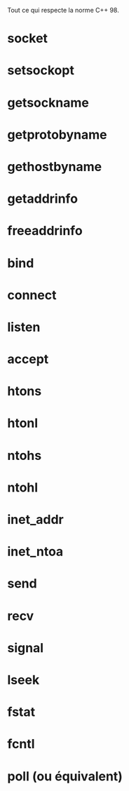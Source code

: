Tout ce qui respecte la norme C++ 98.

# socket



# setsockopt

# getsockname

# getprotobyname

# gethostbyname

# getaddrinfo

# freeaddrinfo

# bind

# connect

# listen

# accept

# htons

# htonl

# ntohs

# ntohl

# inet_addr

# inet_ntoa

# send

# recv

# signal

# lseek

# fstat

# fcntl

# poll (ou équivalent)